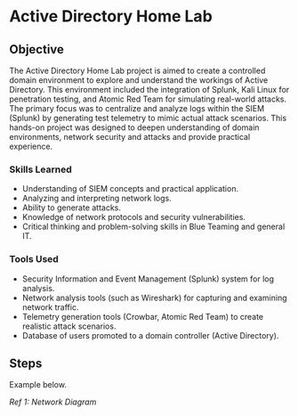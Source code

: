 # Active Directory Home Lab

## Objective

The Active Directory Home Lab project is aimed to create a controlled domain environment to explore and understand the workings of Active Directory. This environment included the integration of Splunk, Kali Linux for penetration testing, and Atomic Red Team for simulating real-world attacks. The primary focus was to centralize and analyze logs within the SIEM (Splunk) by generating test telemetry to mimic actual attack scenarios. This hands-on project was designed to deepen understanding of domain environments, network security and attacks and provide practical experience.

### Skills Learned

- Understanding of SIEM concepts and practical application.
- Analyzing and interpreting network logs.
- Ability to generate attacks.
- Knowledge of network protocols and security vulnerabilities.
- Critical thinking and problem-solving skills in Blue Teaming and general IT.

### Tools Used

- Security Information and Event Management (Splunk) system for log analysis.
- Network analysis tools (such as Wireshark) for capturing and examining network traffic.
- Telemetry generation tools (Crowbar, Atomic Red Team) to create realistic attack scenarios.
- Database of users promoted to a domain controller (Active Directory).

## Steps


Example below.

*Ref 1: Network Diagram*
